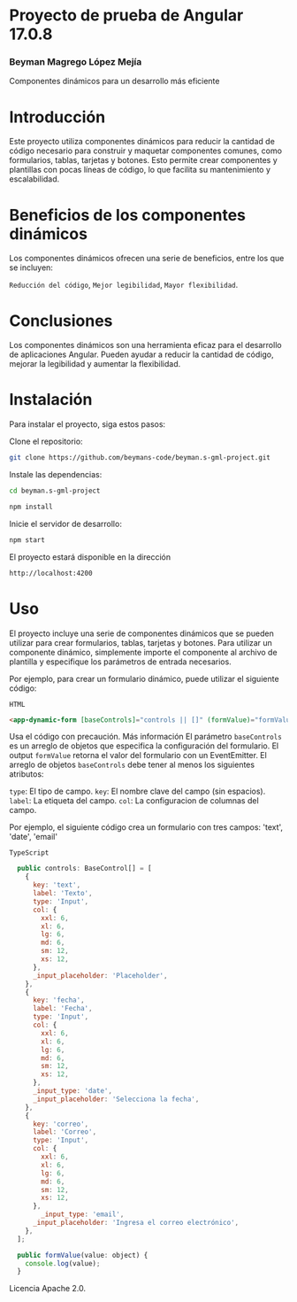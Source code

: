 
# Proyecto de prueba de Angular 17.0.8

### <a name="name"></a> Beyman Magrego López Mejía

Componentes dinámicos para un desarrollo más eficiente

# Introducción
Este proyecto utiliza componentes dinámicos para reducir la cantidad de código necesario para construir y maquetar componentes comunes, como formularios, tablas, tarjetas y botones. Esto permite crear componentes y plantillas con pocas líneas de código, lo que facilita su mantenimiento y escalabilidad.

# Beneficios de los componentes dinámicos
Los componentes dinámicos ofrecen una serie de beneficios, entre los que se incluyen:

`Reducción del código`,
`Mejor legibilidad`,
`Mayor flexibilidad`.

# Conclusiones
Los componentes dinámicos son una herramienta eficaz para el desarrollo de aplicaciones Angular. Pueden ayudar a reducir la cantidad de código, mejorar la legibilidad y aumentar la flexibilidad.

# Instalación
Para instalar el proyecto, siga estos pasos:

Clone el repositorio:
```bash
git clone https://github.com/beymans-code/beyman.s-gml-project.git
```

Instale las dependencias: 
```bash
cd beyman.s-gml-project
```

```bash
npm install
```

Inicie el servidor de desarrollo: 
```bash
npm start
```

El proyecto estará disponible en la dirección 
```bash
http://localhost:4200
```

# Uso
El proyecto incluye una serie de componentes dinámicos que se pueden utilizar para crear formularios, tablas, tarjetas y botones. Para utilizar un componente dinámico, simplemente importe el componente al archivo de plantilla y especifique los parámetros de entrada necesarios.

Por ejemplo, para crear un formulario dinámico, puede utilizar el siguiente código:

`HTML`
```html
<app-dynamic-form [baseControls]="controls || []" (formValue)="formValue($event)"></app-dynamic-form>
```
Usa el código con precaución. Más información
El parámetro `baseControls` es un arreglo de objetos que especifica la configuración del formulario. 
El output `formValue` retorna el valor del formulario con un EventEmitter.
El arreglo de objetos `baseControls` debe tener al menos los siguientes atributos:

`type`: El tipo de campo.
`key`: El nombre clave del campo (sin espacios).
`label`: La etiqueta del campo.
`col`: La configuracion de columnas del campo.

Por ejemplo, el siguiente código crea un formulario con tres campos: 'text', 'date', 'email'

`TypeScript`
```javascript
  public controls: BaseControl[] = [
    {
      key: 'text',
      label: 'Texto',
      type: 'Input',
      col: {
        xxl: 6,
        xl: 6,
        lg: 6,
        md: 6,
        sm: 12,
        xs: 12,
      },
      _input_placeholder: 'Placeholder',
    },
    {
      key: 'fecha',
      label: 'Fecha',
      type: 'Input',
      col: {
        xxl: 6,
        xl: 6,
        lg: 6,
        md: 6,
        sm: 12,
        xs: 12,
      },
      _input_type: 'date',
      _input_placeholder: 'Selecciona la fecha',
    },
    {
      key: 'correo',
      label: 'Correo',
      type: 'Input',
      col: {
        xxl: 6,
        xl: 6,
        lg: 6,
        md: 6,
        sm: 12,
        xs: 12,
      },
        _input_type: 'email',
      _input_placeholder: 'Ingresa el correo electrónico',
    },
  ];

  public formValue(value: object) {
    console.log(value);
  }
```

Licencia Apache 2.0.